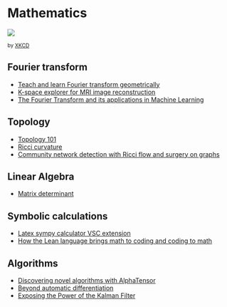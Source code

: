 # Mathematics

![](https://imgs.xkcd.com/comics/assigning_numbers.png)

<small>by [XKCD](https://xkcd.com/2610/)</small>

## Fourier transform

- [Teach and learn Fourier transform geometrically](https://towardsdatascience.com/teach-and-learn-the-fourier-transform-geometrically-ce320f4200c9)
- [K-space explorer for MRI image reconstruction](https://github.com/birogeri/kspace-explorer)
- [The Fourier Transform and its applications in Machine Learning](https://medium.com/the-modern-scientist/the-fourier-transform-and-its-application-in-machine-learning-edecfac4133c)

## Topology

- [Topology 101](https://www.quantamagazine.org/topology-101-how-mathematicians-study-holes-20210126/)
- [Ricci curvature](https://github.com/saibalmars/GraphRicciCurvature)
- [Community network detection with Ricci flow and surgery on graphs](https://graphriccicurvature.readthedocs.io/en/latest/tutorial.html)

## Linear Algebra

- [Matrix determinant](https://towardsdatascience.com/what-really-is-a-matrix-determinant-89c09884164c)

## Symbolic calculations

- [Latex sympy calculator VSC extension](https://marketplace.visualstudio.com/items?itemName=OrangeX4.latex-sympy-calculator)
- [How the Lean language brings math to coding and coding to math](https://www.amazon.science/blog/how-the-lean-language-brings-math-to-coding-and-coding-to-math)

## Algorithms

- [Discovering novel algorithms with AlphaTensor](https://www.deepmind.com/blog/discovering-novel-algorithms-with-alphatensor)
- [Beyond automatic differentiation](https://ai.googleblog.com/2023/04/beyond-automatic-differentiation.html?m=1)
- [Exposing the Power of the Kalman Filter](https://towardsdatascience.com/exposing-the-power-of-the-kalman-filter-1b78621c3f56)
